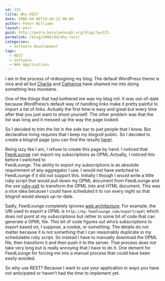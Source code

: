 ```yaml
---
id: 225
title: Why REST
date: 2006-04-06T14:46:22-06:00
author: Peter Williams
layout: post
guid: http://pezra.barelyenough.org/blog/?p=225
permalink: /blog/2006/04/why-rest/
categories:
  - Software Development
tags:
  - REST
  - Software
  - Web Applications
---
```

I am in the process of redesigning my blog. The default WordPress theme is nice and all but [Charlie](http://cfis.savagexi.com) and [Catherine](http://www.barelyenough.org/notablog) have shamed me into doing something less mundane.

One of the things that had bothered me was my blog roll. It was out-of-date because WordPress&#8217;s default way of handling links make it pretty painful to import a list of links. Actually the first time is easy and great but every time after that you just want to shoot yourself. The other problem was that the list was long and it messed up the way the page looked.

So I decided to trim the list in the side bar to just people that I know. But declarative living requires that I keep my blogroll public. So I decided to create a blogroll page (you can find the results [here](http://pezra.barelyenough.org/blog/blogroll/)).

Being lazy like I am, I refuse to create this page by hand. I noticed that [FeedLounge](http://feedlounge.com) can export my subscriptions as OPML.<footnote>Actually, I noticed this before I switched to  
FeedLounge. The ability to export my subscriptions is an absolute  
requirement of any aggregator I use. I would not have switched to  
FeedLounge if it did not support this.</footnote> Initially I though I would write a little ruby script that would pull down my OPML document from FeedLounge and the use [ruby-xslt](http://raa.ruby-lang.org/project/ruby-xslt/) to transform the OPML into and HTML document. This was a nice idea because I could have scheduled it to run every night so that blogroll would always up-to-date.

Sadly, FeedLounge completely ignores [web architecture](http://www.w3.org/TR/webarch/). For example, the URI used to export a OPML is `http://my.feedlounge.com/export/opml` which does not point at _my subscriptions_ but rather to some bit of code that can generate a OPML file. This bit of code figures out who&#8217;s subscriptions to export based on, I suppose, a cookie, or something. The details do not matter because it is not something that I can reasonably duplicate in my schedulable ruby script. So instead I have to manually download the OPML file, then transform it and then push it to the server. That process does not take very long but is really annoying that I have to do it. One demerit for FeedLounge for forcing me into a manual process that could have been easily avoided.

So why use REST? Because I want to use your application in ways you have not anticipated or haven&#8217;t had the time to implement yet.